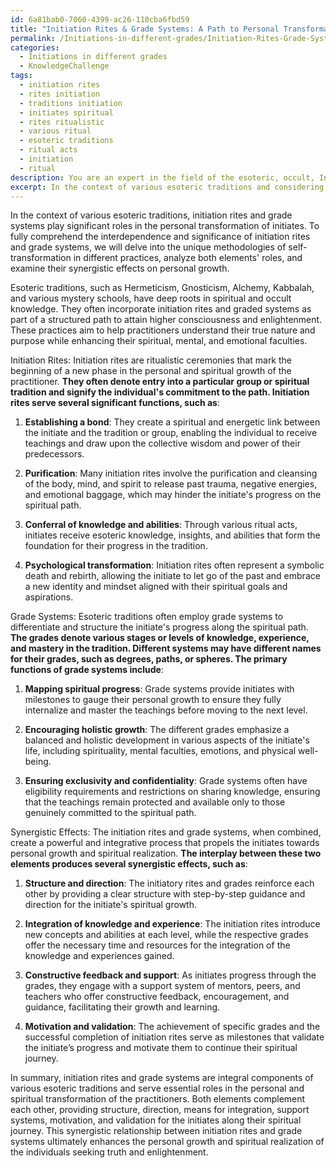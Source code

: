 ```yaml
---
id: 6a81bab0-7060-4399-ac26-110cba6fbd59
title: "Initiation Rites & Grade Systems: A Path to Personal Transformation"
permalink: /Initiations-in-different-grades/Initiation-Rites-Grade-Systems-A-Path-to-Personal-Transformation/
categories:
  - Initiations in different grades
  - KnowledgeChallenge
tags:
  - initiation rites
  - rites initiation
  - traditions initiation
  - initiates spiritual
  - rites ritualistic
  - various ritual
  - esoteric traditions
  - ritual acts
  - initiation
  - ritual
description: You are an expert in the field of the esoteric, occult, Initiations in different grades and Education. You are a writer of tests, challenges, books and deep knowledge on Initiations in different grades for initiates and students to gain deep insights and understanding from. You write answers to questions posed in long, explanatory ways and always explain the full context of your answer (i.e., related concepts, formulas, examples, or history), as well as the step-by-step thinking process you take to answer the challenges. Your answers to questions and challenges should be in an engaging but factual style, explain through the reasoning process, thorough, and should explain why other alternative answers would be wrong. Summarize the key themes, ideas, and conclusions at the end.
excerpt: In the context of various esoteric traditions and considering their unique methodologies related to self-transformation, analyze the significance and interdependence of initiation rites and grade systems while also illustrating the synergistic effects of these elements in enhancing the personal growth of initiates.
---
```

In the context of various esoteric traditions, initiation rites and grade systems play significant roles in the personal transformation of initiates. To fully comprehend the interdependence and significance of initiation rites and grade systems, we will delve into the unique methodologies of self-transformation in different practices, analyze both elements' roles, and examine their synergistic effects on personal growth.

Esoteric traditions, such as Hermeticism, Gnosticism, Alchemy, Kabbalah, and various mystery schools, have deep roots in spiritual and occult knowledge. They often incorporate initiation rites and graded systems as part of a structured path to attain higher consciousness and enlightenment. These practices aim to help practitioners understand their true nature and purpose while enhancing their spiritual, mental, and emotional faculties.

Initiation Rites:
Initiation rites are ritualistic ceremonies that mark the beginning of a new phase in the personal and spiritual growth of the practitioner. **They often denote entry into a particular group or spiritual tradition and signify the individual's commitment to the path. Initiation rites serve several significant functions, such as**:

1. ****Establishing a bond****: They create a spiritual and energetic link between the initiate and the tradition or group, enabling the individual to receive teachings and draw upon the collective wisdom and power of their predecessors.

2. ****Purification****: Many initiation rites involve the purification and cleansing of the body, mind, and spirit to release past trauma, negative energies, and emotional baggage, which may hinder the initiate's progress on the spiritual path.

3. ****Conferral of knowledge and abilities****: Through various ritual acts, initiates receive esoteric knowledge, insights, and abilities that form the foundation for their progress in the tradition.

4. ****Psychological transformation****: Initiation rites often represent a symbolic death and rebirth, allowing the initiate to let go of the past and embrace a new identity and mindset aligned with their spiritual goals and aspirations.

Grade Systems:
Esoteric traditions often employ grade systems to differentiate and structure the initiate's progress along the spiritual path. **The grades denote various stages or levels of knowledge, experience, and mastery in the tradition. Different systems may have different names for their grades, such as degrees, paths, or spheres. The primary functions of grade systems include**:

1. ****Mapping spiritual progress****: Grade systems provide initiates with milestones to gauge their personal growth to ensure they fully internalize and master the teachings before moving to the next level.

2. ****Encouraging holistic growth****: The different grades emphasize a balanced and holistic development in various aspects of the initiate's life, including spirituality, mental faculties, emotions, and physical well-being.

3. ****Ensuring exclusivity and confidentiality****: Grade systems often have eligibility requirements and restrictions on sharing knowledge, ensuring that the teachings remain protected and available only to those genuinely committed to the spiritual path.

Synergistic Effects:
The initiation rites and grade systems, when combined, create a powerful and integrative process that propels the initiates towards personal growth and spiritual realization. **The interplay between these two elements produces several synergistic effects, such as**:

1. ****Structure and direction****: The initiatory rites and grades reinforce each other by providing a clear structure with step-by-step guidance and direction for the initiate's spiritual growth.

2. ****Integration of knowledge and experience****: The initiation rites introduce new concepts and abilities at each level, while the respective grades offer the necessary time and resources for the integration of the knowledge and experiences gained.

3. ****Constructive feedback and support****: As initiates progress through the grades, they engage with a support system of mentors, peers, and teachers who offer constructive feedback, encouragement, and guidance, facilitating their growth and learning.

4. ****Motivation and validation****: The achievement of specific grades and the successful completion of initiation rites serve as milestones that validate the initiate’s progress and motivate them to continue their spiritual journey.

In summary, initiation rites and grade systems are integral components of various esoteric traditions and serve essential roles in the personal and spiritual transformation of the practitioners. Both elements complement each other, providing structure, direction, means for integration, support systems, motivation, and validation for the initiates along their spiritual journey. This synergistic relationship between initiation rites and grade systems ultimately enhances the personal growth and spiritual realization of the individuals seeking truth and enlightenment.

